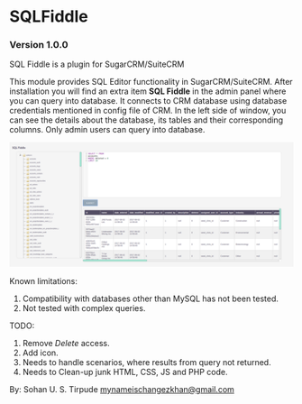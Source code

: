 # SQLFiddle
### Version 1.0.0

SQL Fiddle is a plugin for SugarCRM/SuiteCRM

This module provides SQL Editor functionality in SugarCRM/SuiteCRM.
After installation you will find an extra item **SQL Fiddle** in the admin panel where you can query into database.
It connects to CRM database using database credentials mentioned in config file of CRM.
In the left side of window, you can see the details about the database, its tables and their corresponding columns.
Only admin users can query into database.

![SQL Fiddle](https://raw.githubusercontent.com/changezkhan/crm/master/sql_editor_screenshot.png)


Known limitations:
1) Compatibility with databases other than MySQL has not been tested.
2) Not tested with complex queries.

TODO:
1) Remove *Delete* access.
2) Add icon.
3) Needs to handle scenarios, where results from query not returned.
4) Needs to Clean-up junk HTML, CSS, JS and PHP code.

By:
  Sohan U. S. Tirpude
  mynameischangezkhan@gmail.com
